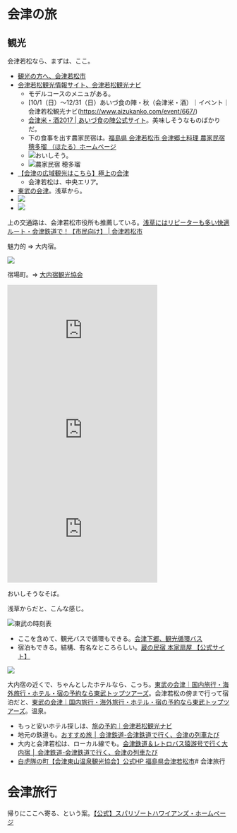 # 会津の旅

## 観光

会津若松なら、まずは、ここ。

- [観光の方へ、会津若松市](http://www.city.aizuwakamatsu.fukushima.jp/zokusei/kanko/)
- [会津若松観光情報サイト、会津若松観光ナビ](https://www.aizukanko.com/)
  - モデルコースのメニュがある。
  - [10/1（日）～12/31（日）あいづ食の陣・秋（会津米・酒）｜イベント｜会津若松観光ナビ(https://www.aizukanko.com/event/667/)
  - [会津米・酒2017 | あいづ食の陣公式サイト](http://aizu-shokuno-jin.jp/aizu_rice_sake_2017)。美味しそうなものばかりだ。
  - 下の食事を出す農家民宿は。[福島県 会津若松市 会津郷土料理 農家民宿 穂多瑠 （ほたる）ホームページ](http://www8.plala.or.jp/hotaru/)
  - ![おいしそう。](https://d2mxuefqeaa7sj.cloudfront.net/s_32C01DD1A25B65009EE772D7C239BBC352436382273B6732E905B5BEC8E9A206_1511262042578_image.png)
  - ![農家民宿 穂多瑠](http://aizu-shokuno-jin.jp/wp-content/uploads/2017/09/hotaru_kome2017_001.jpg)
- [【会津の広域観光はこちら】極上の会津](http://gokujo-aizu.com/)
  - 会津若松は、中央エリア。
- [東武の会津](https://tobutoptours.jp/dom/tohoku/feel/aizu/index.html)。浅草から。
- ![](https://d2mxuefqeaa7sj.cloudfront.net/s_32C01DD1A25B65009EE772D7C239BBC352436382273B6732E905B5BEC8E9A206_1511262350801_image.png)
- ![](https://d2mxuefqeaa7sj.cloudfront.net/s_32C01DD1A25B65009EE772D7C239BBC352436382273B6732E905B5BEC8E9A206_1511262484931_image.png)

上の交通路は、会津若松市役所も推薦している。[浅草にはリピーターも多い快適ルート・会津鉄道で！【市民向け】 | 会津若松市](http://www.city.aizuwakamatsu.fukushima.jp/docs/2013072200030/)

魅力的 => 大内宿。

![](https://d2mxuefqeaa7sj.cloudfront.net/s_32C01DD1A25B65009EE772D7C239BBC352436382273B6732E905B5BEC8E9A206_1511262712944_image.png)

宿場町。=> [大内宿観光協会](http://ouchi-juku.com/)

<iframe width="340" height="225" src="https://www.youtube.com/embed/EmNXzit0DvY" frameborder="0" allowfullscreen></iframe>


<iframe width="340" height="225" src="https://www.youtube.com/embed/tbonhvIUwds" frameborder="0" allowfullscreen></iframe>


<iframe width="340" height="225" src="https://www.youtube.com/embed/V5yj-aKF_lw" frameborder="0" allowfullscreen></iframe>

おいしそうなそば。

浅草からだと、こんな感じ。

![東武の時刻表](https://d2mxuefqeaa7sj.cloudfront.net/s_32C01DD1A25B65009EE772D7C239BBC352436382273B6732E905B5BEC8E9A206_1511263066232_image.png)


- ここを含めて、観光バスで循環もできる。[会津下郷、観光循環バス](https://www.aizubus.com/sightseeing/bus/shimogo-circulation-bus#NORTH)
- 宿泊もできる。結構、有名なところらしい。[蔵の民宿 本家扇屋 【公式サイト】](http://honke-ougiya.com/)

![](http://honke-ougiya.com/img/index/kura.png)


大内宿の近くで、ちゃんとしたホテルなら、こっち。[東武の会津｜国内旅行・海外旅行・ホテル・宿の予約なら東武トップツアーズ](https://tobutoptours.jp/dom/tohoku/feel/aizu/index05.html)。会津若松の傍まで行って宿泊だと、[東武の会津｜国内旅行・海外旅行・ホテル・宿の予約なら東武トップツアーズ](https://tobutoptours.jp/dom/tohoku/feel/aizu/index02.html)。温泉。


- もっと安いホテル探しは、[旅の予約｜会津若松観光ナビ](https://www.aizukanko.com/reserve/)
- 地元の鉄道も。[おすすめ旅 │ 会津鉄道-会津鉄道で行く、会津の列車たび](http://www.aizutetsudo.jp/trip/)
- 大内と会津若松は、ローカル線でも。[会津鉄道＆レトロバス猿游号で行く大内宿 │ 会津鉄道-会津鉄道で行く、会津の列車たび](http://www.aizutetsudo.jp/ticket/ouchijuku/)
- [白虎隊の町【会津東山温泉観光協会】公式HP 福島県会津若松市](http://www.aizu-higashiyama.com/)# 会津旅行

# 会津旅行

帰りにここへ寄る、という案。[【公式】スパリゾートハワイアンズ・ホームページ](http://www.hawaiians.co.jp/)